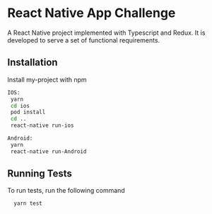 
# React Native App Challenge

A React Native project implemented with Typescript and Redux. It is developed to serve a set of functional requirements. 

## Installation

Install my-project with npm

```bash
IOS:
 yarn
 cd ios 
 pod install
 cd ..
 react-native run-ios

Android:
 yarn
 react-native run-Android
```
    
    
## Running Tests

To run tests, run the following command

```bash
  yarn test
```

